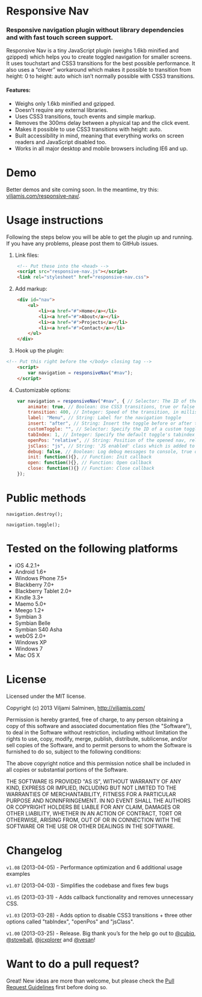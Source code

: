 
# Responsive Nav

### Responsive navigation plugin without library dependencies and with fast touch screen support.

Responsive Nav is a tiny JavaScript plugin (weighs 1.6kb minified and gzipped) which helps you to create toggled navigation for smaller screens. It uses touchstart and CSS3 transitions for the best possible performance. It also uses a “clever” workaround which makes it possible to transition from height: 0 to height: auto which isn’t normally possible with CSS3 transitions.

#### Features:

* Weighs only 1.6kb minified and gzipped.
* Doesn’t require any external libraries.
* Uses CSS3 transitions, touch events and simple markup.
* Removes the 300ms delay between a physical tap and the click event.
* Makes it possible to use CSS3 transitions with height: auto.
* Built accessibility in mind, meaning that everything works on screen readers and JavaScript disabled too.
* Works in all major desktop and mobile browsers including IE6 and up.


# Demo

Better demos and site coming soon. In the meantime, try this: [viljamis.com/responsive-nav/](http://viljamis.com/responsive-nav/).


# Usage instructions

Following the steps below you will be able to get the plugin up and running. If you have any problems, please post them to GitHub issues.

1. Link files:
```html
	<!-- Put these into the <head> -->
	<script src="responsive-nav.js"></script>
	<link rel="stylesheet" href="responsive-nav.css">
```

2. Add markup:
```html
	<div id="nav">
		<ul>
			<li><a href="#">Home</a></li>
			<li><a href="#">About</a></li>
			<li><a href="#">Projects</a></li>
			<li><a href="#">Contact</a></li>
	 	</ul>
	</div>
```

3. Hook up the plugin:
```html
<!-- Put this right before the </body> closing tag -->
	<script>
		var navigation = responsiveNav("#nav");
	</script>
```

4. Customizable options:
```javascript
	var navigation = responsiveNav("#nav", { // Selector: The ID of the wrapper
	    animate: true, // Boolean: Use CSS3 transitions, true or false
		transition: 400, // Integer: Speed of the transition, in milliseconds
		label: "Menu", // String: Label for the navigation toggle
		insert: "after", // String: Insert the toggle before or after the navigation
		customToggle: "", // Selector: Specify the ID of a custom toggle
		tabIndex: 1, // Integer: Specify the default toggle's tabindex
		openPos: "relative", // String: Position of the opened nav, relative or static
		jsClass: "js", // String: 'JS enabled' class which is added to <html> el
		debug: false, // Boolean: Log debug messages to console, true or false
		init: function(){}, // Function: Init callback
		open: function(){}, // Function: Open callback
		close: function(){} // Function: Close callback
	});
```


# Public methods

`navigation.destroy();`

`navigation.toggle();`


# Tested on the following platforms

* iOS 4.2.1+
* Android 1.6+
* Windows Phone 7.5+
* Blackberry 7.0+
* Blackberry Tablet 2.0+
* Kindle 3.3+	
* Maemo 5.0+
* Meego 1.2+
* Symbian 3
* Symbian Belle
* Symbian S40 Asha
* webOS 2.0+
* Windows XP
* Windows 7
* Mac OS X


# License

Licensed under the MIT license.

Copyright (c) 2013 Viljami Salminen, http://viljamis.com/

Permission is hereby granted, free of charge, to any person obtaining a copy of this software and associated documentation files (the "Software"), to deal in the Software without restriction, including without limitation the rights to use, copy, modify, merge, publish, distribute, sublicense, and/or sell copies of the Software, and to permit persons to whom the Software is furnished to do so, subject to the following conditions:

The above copyright notice and this permission notice shall be included in all copies or substantial portions of the Software.

THE SOFTWARE IS PROVIDED "AS IS", WITHOUT WARRANTY OF ANY KIND, EXPRESS OR IMPLIED, INCLUDING BUT NOT LIMITED TO THE WARRANTIES OF MERCHANTABILITY, FITNESS FOR A PARTICULAR PURPOSE AND NONINFRINGEMENT. IN NO EVENT SHALL THE AUTHORS OR COPYRIGHT HOLDERS BE LIABLE FOR ANY CLAIM, DAMAGES OR OTHER LIABILITY, WHETHER IN AN ACTION OF CONTRACT, TORT OR OTHERWISE, ARISING FROM, OUT OF OR IN CONNECTION WITH THE SOFTWARE OR THE USE OR OTHER DEALINGS IN THE SOFTWARE.


# Changelog

`v1.08` (2013-04-05) - Performance optimization and 6 additional usage examples

`v1.07` (2013-04-03) - Simplifies the codebase and fixes few bugs

`v1.05` (2013-03-31) - Adds callback functionality and removes unnecessary CSS.

`v1.03` (2013-03-28) - Adds option to disable CSS3 transitions + three other options called "tabIndex", "openPos" and "jsClass".

`v1.00` (2013-03-25) - Release. Big thank you’s for the help go out to [@cubiq](https://twitter.com/cubiq), [@stowball](https://twitter.com/stowball), [@jcxplorer](https://twitter.com/jcxplorer) and [@vesan](https://twitter.com/vesan)!


# Want to do a pull request?

Great! New ideas are more than welcome, but please check the [Pull Request Guidelines](CONTRIBUTING.md) first before doing so.
